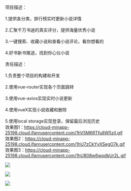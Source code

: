 项目描述：<br>  
1.提供各分类，排行榜实时更新小说详情 <br>  
2.汇聚千万书迷的真实评分，提供海量优秀小说<br>  
3.一键搜索、收藏小说和查看小说评论，看你想看的<br>  
4.好书新书推送，找到你心仪小说<br>  
责任描述：<br>  
1.负责整个项目的构建和开发<br>  
2.使用vue-router实现各个页面跳转<br>  
3.使用vue-axios实现实时小说更新<br>  
4.使用vueX实现小说收藏和删除<br>  
5.使用local storage实现登录，保留最后浏览历史<br> 
效果图1：https://cloud-minapp-25198.cloud.ifanrusercontent.com/1hV5M6RTfu8W5zjl.gif<br> 
效果图2：https://cloud-minapp-25198.cloud.ifanrusercontent.com/1hU7zCkYyXSegO7k.gif<br> 
效果图3：https://cloud-minapp-25198.cloud.ifanrusercontent.com/1hU808w6wpdbUr2L.gif<br> 


![](https://cloud-minapp-25198.cloud.ifanrusercontent.com/1hV5M6RTfu8W5zjl.gif)

![](https://cloud-minapp-25198.cloud.ifanrusercontent.com/1hU7zCkYyXSegO7k.gif)



![](https://cloud-minapp-25198.cloud.ifanrusercontent.com/1hU808w6wpdbUr2L.gif)
